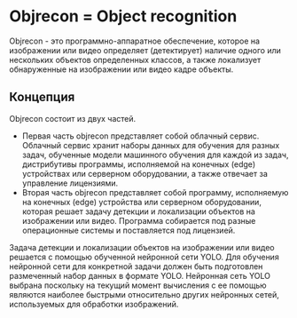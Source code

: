 # Objrecon = Object recognition

Objrecon - это программно-аппаратное обеспечение, которое на изображении или видео определяет (детектирует) наличие одного или нескольких объектов определенных классов, а также локализует обнаруженные на изображении или видео кадре объекты.

## Концепция
Objrecon состоит из двух частей. 
* Первая часть objrecon представляет собой облачный сервис. Облачный сервис хранит наборы данных для обучения для разных задач, обученные модели машинного обучения для каждой из задач, дистрибутивы программы, исполняемой на конечных (edge) устройствах или серверном оборудовании, а также отвечает за управление лицензиями. 
* Вторая часть objrecon представляет собой программу, исполняемую на конечных (edge) устройства или серверном оборудовании, которая решает задачу детекции и локализации объектов на изображении или видео. Программа собирается под разные операционные системы и поставляется под лицензией.

Задача детекции и локализации объектов на изображении или видео решается с помощью обученной нейронной сети YOLO. Для обучения нейронной сети для конкретной задачи должен быть подготовлен размеченный набор данных в формате YOLO.
Нейронная сеть YOLO выбрана поскольку на текущий момент вычисления с ее помощью являются наиболее быстрыми относительно других нейронных сетей, используемых для обработки изображений.

